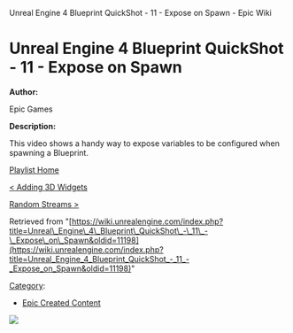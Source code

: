 Unreal Engine 4 Blueprint QuickShot - 11 - Expose on Spawn - Epic Wiki                    

Unreal Engine 4 Blueprint QuickShot - 11 - Expose on Spawn
==========================================================

  

**Author:**

Epic Games

**Description:**

This video shows a handy way to expose variables to be configured when spawning a Blueprint.

[Playlist Home](/Category:Epic_Video_Playlists "Category:Epic Video Playlists")

[< Adding 3D Widgets](/Unreal_Engine_4_Blueprint_QuickShot_-_10_-_Adding_3D_Widgets "Unreal Engine 4 Blueprint QuickShot - 10 - Adding 3D Widgets")

[Random Streams >](/Unreal_Engine_4_Blueprint_QuickShot_-_12_-_Random_Streams "Unreal Engine 4 Blueprint QuickShot - 12 - Random Streams")

Retrieved from "[https://wiki.unrealengine.com/index.php?title=Unreal\_Engine\_4\_Blueprint\_QuickShot\_-\_11\_-\_Expose\_on\_Spawn&oldid=11198](https://wiki.unrealengine.com/index.php?title=Unreal_Engine_4_Blueprint_QuickShot_-_11_-_Expose_on_Spawn&oldid=11198)"

[Category](/Special:Categories "Special:Categories"):

*   [Epic Created Content](/Category:Epic_Created_Content "Category:Epic Created Content")

  ![](https://tracking.unrealengine.com/track.png)
